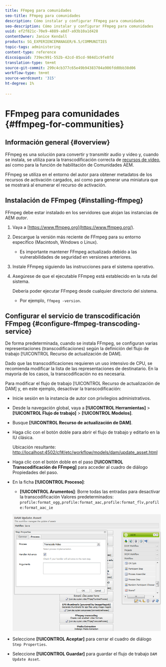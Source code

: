 ```yaml
---
title: FFmpeg para comunidades
seo-title: FFmpeg para comunidades
description: Cómo instalar y configurar FFmpeg para comunidades
seo-description: Cómo instalar y configurar FFmpeg para comunidades
uuid: ef2f821c-70e9-4889-a8d7-a93b10a1d428
contentOwner: Janice Kendall
products: SG_EXPERIENCEMANAGER/6.5/COMMUNITIES
topic-tags: administering
content-type: reference
discoiquuid: 739ec991-552b-42cd-85cd-984d1c9fe8fd
translation-type: tm+mt
source-git-commit: 299c4cb377c65e49b94383704a906fdd0bb38d06
workflow-type: tm+mt
source-wordcount: '315'
ht-degree: 1%

---
```



# FFmpeg para comunidades {#ffmpeg-for-communities}

## Información general {#overview}

FFmpeg es una solución para convertir y transmitir audio y vídeo y, cuando se instala, se utiliza para la transcodificación correcta de [recursos de vídeo](../../help/sites-authoring/default-components-foundation.md#video), así como para la función de habilitación de Comunidades AEM.

FFmpeg se utiliza en el entorno del autor para obtener metadatos de los recursos de activación cargados, así como para generar una miniatura que se mostrará al enumerar el recurso de activación.

## Instalación de FFmpeg {#installing-ffmpeg}

FFmpeg debe estar instalado en los servidores que alojan las instancias de AEM *autor*.

1. Vaya a [https://www.ffmpeg.org](https://www.ffmpeg.org/).
1. Descargue la versión más reciente de FFmpeg para su entorno específico (Macintosh, Windows o Linux).

   * Es importante mantener FFmpeg actualizado debido a las vulnerabilidades de seguridad en versiones anteriores.

1. Instale FFmpeg siguiendo las instrucciones para el sistema operativo.

1. Asegúrese de que el ejecutable FFmpeg está establecido en la ruta del sistema.

   Debería poder ejecutar FFmpeg desde cualquier directorio del sistema.

   * Por ejemplo, `ffmpeg -version`.

## Configurar el servicio de transcodificación FFmpeg {#configure-ffmpeg-transcoding-service}

De forma predeterminada, cuando se instala FFmpeg, se configuran varias representaciones (transcodificaciones) según la definición del flujo de trabajo [!UICONTROL Recurso de actualización de DAM].

Dado que las transcodificaciones requieren un uso intensivo de CPU, se recomienda modificar la lista de las representaciones de destinatario. En la mayoría de los casos, la transcodificación no es necesaria.

Para modificar el flujo de trabajo [!UICONTROL Recurso de actualización de DAM] y, en este ejemplo, desactivar la transcodificación:

* Inicie sesión en la instancia de autor con privilegios administrativos.
* Desde la navegación global, vaya a **[!UICONTROL Herramientas]** > **[!UICONTROL Flujo de trabajo]** > **[!UICONTROL Modelos]**.
* Busque **[!UICONTROL Recurso de actualización de DAM]**.
* Haga clic con el botón doble para abrir el flujo de trabajo y editarlo en la IU clásica.

   Ubicación resultante: [http://localhost:4502/cf#/etc/workflow/models/dam/update_asset.html](http://localhost:4502/cf#/etc/workflow/models/dam/update_asset.html)

* Haga clic con el botón doble en el paso **[!UICONTROL Transcodificación de FFmpeg]** para acceder al cuadro de diálogo Propiedades del paso.
* En la ficha **[!UICONTROL Proceso]**:

   * **[!UICONTROL Arumentos]**: Borre todas las entradas para desactivar la transcodificación Valores predeterminados:  `profile:format_ogg,profile:format_aac,profile:format_flv,profile:format_aac_ie`

   ![chlimage_1-372](assets/chlimage_1-372.png)

* Seleccione **[!UICONTROL Aceptar]** para cerrar el cuadro de diálogo `Step Properties`.

* Seleccione **[!UICONTROL Guardar]** para guardar el flujo de trabajo `DAM Update Asset`.




